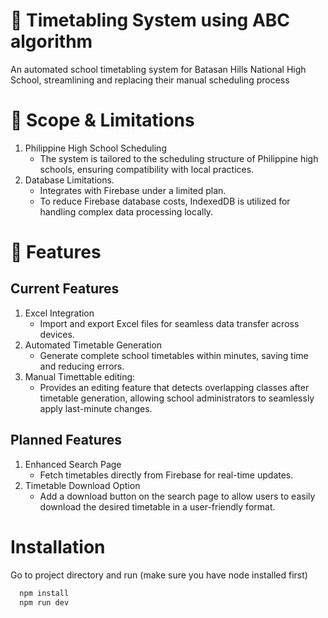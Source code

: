 # 📅 Timetabling System using ABC algorithm

An automated school timetabling system for Batasan Hills
National High School, streamlining and replacing their manual scheduling process

# 📌 Scope & Limitations
1. Philippine High School Scheduling
   -  The system is tailored to the scheduling structure of Philippine high schools, ensuring compatibility with local practices.
2. Database Limitations.
   -  Integrates with Firebase under a limited plan.
   -  To reduce Firebase database costs, IndexedDB is utilized for handling complex data processing locally.

# 🚀 Features

## Current Features
1. Excel Integration
   -  Import and export Excel files for seamless data transfer across devices.
2. Automated Timetable Generation
   - Generate complete school timetables within minutes, saving time and reducing errors.
3. Manual Timettable editing:
   -  Provides an editing feature that detects overlapping classes after timetable generation, allowing school administrators to seamlessly apply last-minute changes.

## Planned Features
1. Enhanced Search Page
   -  Fetch timetables directly from Firebase for real-time updates.
2. Timetable Download Option
   -  Add a download button on the search page to allow users to easily download the desired timetable in a user-friendly format.

# Installation

Go to project directory and run (make sure you have node installed first)

```bash
  npm install
  npm run dev
```
